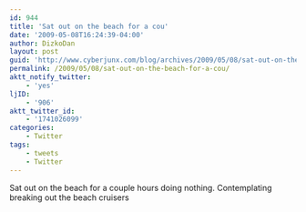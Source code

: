 ```yaml
---
id: 944
title: 'Sat out on the beach for a cou'
date: '2009-05-08T16:24:39-04:00'
author: DizkoDan
layout: post
guid: 'http://www.cyberjunx.com/blog/archives/2009/05/08/sat-out-on-the-beach-for-a-cou/'
permalink: /2009/05/08/sat-out-on-the-beach-for-a-cou/
aktt_notify_twitter:
    - 'yes'
ljID:
    - '906'
aktt_twitter_id:
    - '1741026099'
categories:
    - Twitter
tags:
    - tweets
    - Twitter
---
```


Sat out on the beach for a couple hours doing nothing. Contemplating breaking out the beach cruisers